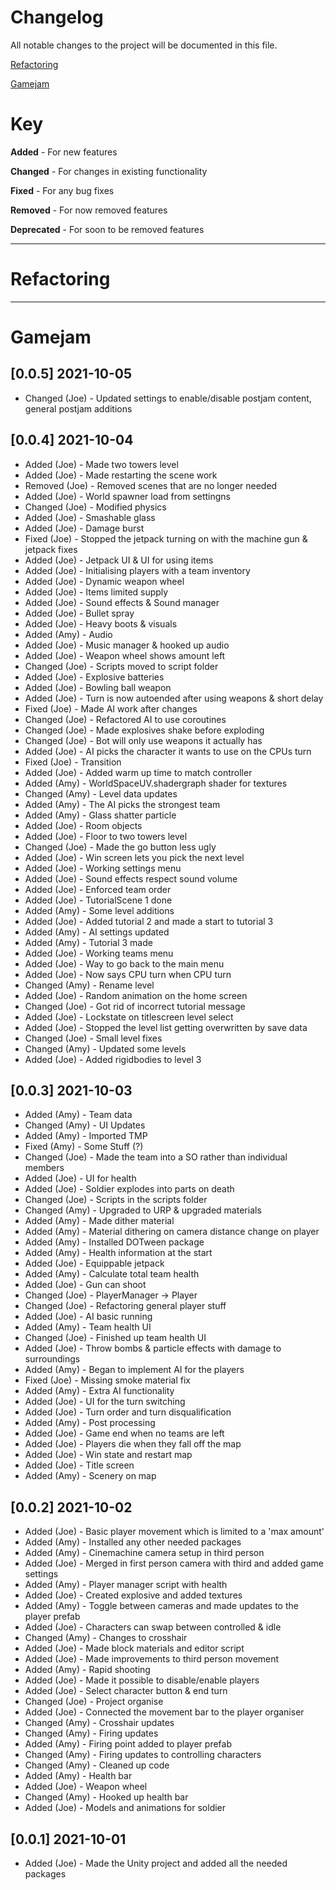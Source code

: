# Changelog

All notable changes to the project will be documented in this file.

[Refactoring]()

[Gamejam]()

# Key

**Added** - For new features

**Changed** - For changes in existing functionality

**Fixed** - For any bug fixes

**Removed** - For now removed features

**Deprecated** - For soon to be removed features

---

# Refactoring

---
# Gamejam

## [0.0.5] 2021-10-05
* Changed (Joe) - Updated settings to enable/disable postjam content, general postjam additions

## [0.0.4] 2021-10-04
* Added (Joe) - Made two towers level
* Added (Joe) - Made restarting the scene work
* Removed (Joe) - Removed scenes that are no longer needed
* Added (Joe) - World spawner load from settingns
* Changed (Joe) - Modified physics
* Added (Joe) - Smashable glass
* Added (Joe) - Damage burst
* Fixed (Joe) - Stopped the jetpack turning on with the machine gun & jetpack fixes
* Added (Joe) - Jetpack UI & UI for using items
* Added (Joe) - Initialising players with a team inventory
* Added (Joe) - Dynamic weapon wheel
* Added (Joe) - Items limited supply
* Added (Joe) - Sound effects & Sound manager
* Added (Joe) - Bullet spray
* Added (Joe) - Heavy boots & visuals
* Added (Amy) - Audio
* Added (Joe) - Music manager & hooked up audio
* Added (Joe) - Weapon wheel shows amount left
* Changed (Joe) - Scripts moved to script folder
* Added (Joe) - Explosive batteries
* Added (Joe) - Bowling ball weapon
* Added (Joe) - Turn is now autoended after using weapons & short delay
* Fixed (Joe) - Made AI work after changes
* Changed (Joe) - Refactored AI to use coroutines
* Changed (Joe) - Made explosives shake before exploding 
* Changed (Joe) - Bot will only use weapons it actually has
* Added (Joe) - AI picks the character it wants to use on the CPUs turn
* Fixed (Joe) - Transition
* Added (Joe) - Added warm up time to match controller
* Added (Amy) - WorldSpaceUV.shadergraph shader for textures
* Changed (Amy) - Level data updates
* Added (Amy) - The AI picks the strongest team
* Added (Amy) - Glass shatter particle
* Added (Joe) - Room objects
* Added (Joe) - Floor to two towers level
* Changed (Joe) - Made the go button less ugly
* Added (Joe) - Win screen lets you pick the next level
* Added (Joe) - Working settings menu
* Added (Joe) - Sound effects respect sound volume
* Added (Joe) - Enforced team order
* Added (Joe) - TutorialScene 1 done
* Added (Amy) - Some level additions
* Added (Joe) - Added tutorial 2 and made a start to tutorial 3
* Added (Amy) - AI settings updated
* Added (Amy) - Tutorial 3 made
* Added (Joe) - Working teams menu
* Added (Joe) - Way to go back to the main menu
* Added (Joe) - Now says CPU turn when CPU turn
* Changed (Amy) - Rename level
* Added (Joe) - Random animation on the home screen
* Changed (Joe) - Got rid of incorrect tutorial message
* Added (Joe) - Lockstate on titlescreen level select
* Added (Joe) - Stopped the level list getting overwritten by save data
* Changed (Joe) - Small level fixes
* Changed (Amy) - Updated some levels
* Added (Joe) - Added rigidbodies to level 3

## [0.0.3] 2021-10-03
* Added (Amy) - Team data
* Changed (Amy) - UI Updates
* Added (Amy) - Imported TMP
* Fixed (Amy) - Some Stuff (?)
* Changed (Joe) - Made the team into a SO rather than individual members
* Added (Joe) - UI for health
* Added (Joe) - Soldier explodes into parts on death
* Changed (Joe) - Scripts in the scripts folder
* Changed (Amy) - Upgraded to URP & upgraded materials
* Added (Amy) - Made dither material
* Added (Amy) - Material dithering on camera distance change on player
* Added (Amy) - Installed DOTween package
* Added (Amy) - Health information at the start
* Added (Joe) - Equippable jetpack
* Added (Amy) - Calculate total team health
* Added (Joe) - Gun can shoot
* Changed (Joe) - PlayerManager -> Player
* Changed (Joe) - Refactoring general player stuff
* Added (Joe) - AI basic running
* Added (Amy) - Team health UI
* Changed (Joe) - Finished up team health UI
* Added (Joe) - Throw bombs & particle effects with damage to surroundings
* Added (Amy) - Began to implement AI for the players
* Fixed (Joe) - Missing smoke material fix
* Added (Amy) - Extra AI functionality
* Added (Joe) - UI for the turn switching
* Added (Joe) - Turn order and turn disqualification
* Added (Amy) - Post processing
* Added (Joe) - Game end when no teams are left
* Added (Joe) - Players die when they fall off the map
* Added (Joe) - Win state and restart map
* Added (Joe) - Title screen
* Added (Amy) - Scenery on map

## [0.0.2] 2021-10-02
* Added (Joe) - Basic player movement which is limited to a 'max amount'
* Added (Amy) - Installed any other needed packages
* Added (Amy) - Cinemachine camera setup in third person
* Added (Joe) - Merged in first person camera with third and added game settings
* Added (Amy) - Player manager script with health
* Added (Joe) - Created explosive and added textures
* Added (Amy) - Toggle between cameras and made updates to the player prefab
* Added (Joe) - Characters can swap between controlled & idle
* Changed (Amy) - Changes to crosshair
* Added (Joe) - Made block materials and editor script
* Added (Joe) - Made improvements to third person movement
* Added (Amy) - Rapid shooting
* Added (Joe) - Made it possible to disable/enable players
* Added (Joe) - Select character button & end turn 
* Changed (Joe) - Project organise
* Added (Joe) - Connected the movement bar to the player organiser
* Changed (Amy) - Crosshair updates
* Changed (Amy) - Firing updates
* Added (Amy) - Firing point added to player prefab
* Changed (Amy) - Firing updates to controlling characters
* Changed (Amy) - Cleaned up code
* Added (Amy) - Health bar
* Added (Joe) - Weapon wheel
* Changed (Amy) - Hooked up health bar
* Added (Joe) - Models and animations for soldier

## [0.0.1] 2021-10-01
* Added (Joe) - Made the Unity project and added all the needed packages
